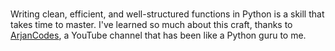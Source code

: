 # 

Writing clean, efficient, and well-structured functions in Python is a skill that takes time to master. I've learned so much about this craft, thanks to [ArjanCodes](https://www.youtube.com/@ArjanCodes), a YouTube channel that has been like a Python guru to me. 



